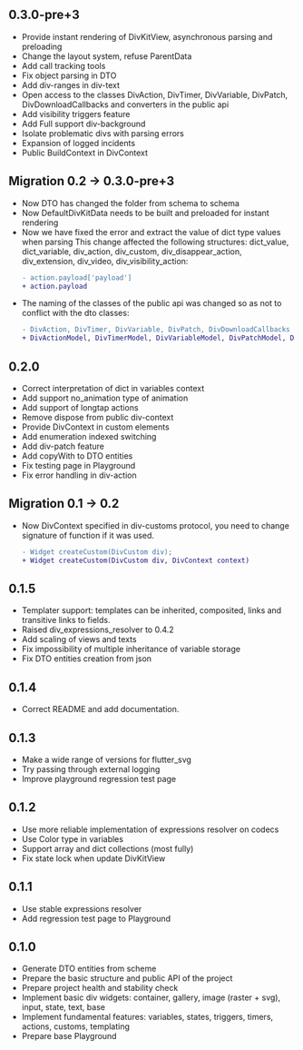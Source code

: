## 0.3.0-pre+3

* Provide instant rendering of DivKitView, asynchronous parsing and preloading
* Change the layout system, refuse ParentData
* Add call tracking tools
* Fix object parsing in DTO
* Add div-ranges in div-text
* Open access to the classes DivAction, DivTimer, DivVariable, DivPatch, DivDownloadCallbacks and
  converters in the public api
* Add visibility triggers feature
* Add Full support div-background
* Isolate problematic divs with parsing errors
* Expansion of logged incidents
* Public BuildContext in DivContext

## Migration 0.2 → 0.3.0-pre+3

* Now DTO has changed the folder from schema to schema
* Now DefaultDivKitData needs to be built and preloaded for instant rendering
* Now we have fixed the error and extract the value of dict type values when parsing
  This change affected the following structures: dict_value, dict_variable, div_action, div_custom,
  div_disappear_action, div_extension, div_video, div_visibility_action:
  ```diff
  - action.payload['payload']
  + action.payload
  ```
* The naming of the classes of the public api was changed so as not to conflict with the dto
  classes:
  ```diff
  - DivAction, DivTimer, DivVariable, DivPatch, DivDownloadCallbacks
  + DivActionModel, DivTimerModel, DivVariableModel, DivPatchModel, DivDownloadCallbacksModel
  ```
  
## 0.2.0

* Correct interpretation of dict in variables context
* Add support no_animation type of animation
* Add support of longtap actions
* Remove dispose from public div-context
* Provide DivContext in custom elements
* Add enumeration indexed switching
* Add div-patch feature
* Add copyWith to DTO entities
* Fix testing page in Playground
* Fix error handling in div-action

## Migration 0.1 → 0.2

* Now DivContext specified in div-customs protocol, you need to change signature of function if it
  was used.
  ```diff
  - Widget createCustom(DivCustom div);
  + Widget createCustom(DivCustom div, DivContext context)
  ```
  
## 0.1.5

* Templater support: templates can be inherited, composited, links and transitive links to fields.
* Raised div_expressions_resolver to 0.4.2
* Add scaling of views and texts
* Fix impossibility of multiple inheritance of variable storage
* Fix DTO entities creation from json

## 0.1.4

* Correct README and add documentation.

## 0.1.3

* Make a wide range of versions for flutter_svg
* Try passing through external logging
* Improve playground regression test page

## 0.1.2

* Use more reliable implementation of expressions resolver on codecs
* Use Color type in variables
* Support array and dict collections (most fully)
* Fix state lock when update DivKitView

## 0.1.1

* Use stable expressions resolver
* Add regression test page to Playground

## 0.1.0

* Generate DTO entities from scheme
* Prepare the basic structure and public API of the project
* Prepare project health and stability check
* Implement basic div widgets: container, gallery, image (raster + svg), input, state, text, base
* Implement fundamental features: variables, states, triggers, timers, actions, customs, templating
* Prepare base Playground
